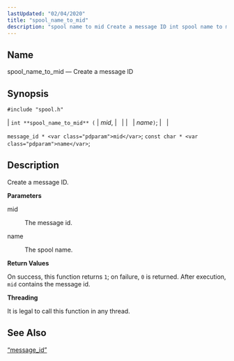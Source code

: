 ```yaml
---
lastUpdated: "02/04/2020"
title: "spool_name_to_mid"
description: "spool name to mid Create a message ID int spool name to mid mid name message id mid const char name Create a message ID mid The message id name The spool name On success this function returns 1 on failure 0 is returned After execution mid contains the message..."
---
```


<a name="apis.spool_name_to_mid"></a> 
## Name

spool_name_to_mid — Create a message ID

## Synopsis

`#include "spool.h"`

| `int **spool_name_to_mid** (` | <var class="pdparam">mid</var>, |   |
|   | <var class="pdparam">name</var>`)`; |   |

`message_id * <var class="pdparam">mid</var>`;
`const char * <var class="pdparam">name</var>`;<a name="idp62674656"></a> 
## Description

Create a message ID.

**<a name="idp62675856"></a> Parameters**

<dl class="variablelist">

<dt>mid</dt>

<dd>

The message id.

</dd>

<dt>name</dt>

<dd>

The spool name.

</dd>

</dl>

**<a name="idp62680384"></a> Return Values**

On success, this function returns `1`; on failure, `0` is returned. After execution, `mid` contains the message id.

**<a name="idp62682688"></a> Threading**

It is legal to call this function in any thread.

<a name="idp62683792"></a> 
## See Also

[“message_id”](/momentum/3/3-api/structs-message-id)